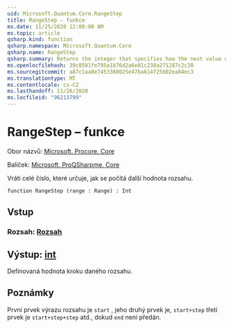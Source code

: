 ```yaml
---
uid: Microsoft.Quantum.Core.RangeStep
title: RangeStep – funkce
ms.date: 11/25/2020 12:00:00 AM
ms.topic: article
qsharp.kind: function
qsharp.namespace: Microsoft.Quantum.Core
qsharp.name: RangeStep
qsharp.summary: Returns the integer that specifies how the next value of a range is calculated.
ms.openlocfilehash: 39c8581fe795a1b76d2a6e81c238a271287c2c38
ms.sourcegitcommit: a87c1aa8e7453360025e47ba614f25b02ea84ec3
ms.translationtype: MT
ms.contentlocale: cs-CZ
ms.lasthandoff: 11/26/2020
ms.locfileid: "96213799"
---
```

# <a name="rangestep-function"></a>RangeStep – funkce

Obor názvů: [Microsoft. Procore. Core](xref:Microsoft.Quantum.Core)

Balíček: [Microsoft. ProQSharpme. Core](https://nuget.org/packages/Microsoft.Quantum.QSharp.Core)


Vrátí celé číslo, které určuje, jak se počítá další hodnota rozsahu.

```qsharp
function RangeStep (range : Range) : Int
```


## <a name="input"></a>Vstup

### <a name="range--range"></a>Rozsah: [Rozsah](xref:microsoft.quantum.lang-ref.range)





## <a name="output--int"></a>Výstup: [int](xref:microsoft.quantum.lang-ref.int)

Definovaná hodnota kroku daného rozsahu.

## <a name="remarks"></a>Poznámky

První prvek výrazu rozsahu je `start` , jeho druhý prvek je, `start+step` třetí prvek je `start+step+step` atd., dokud `end` není předán.